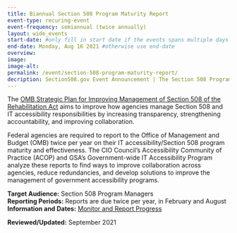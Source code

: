 ```yaml
---
title: Biannual Section 508 Program Maturity Report
event-type: recuring-event
event-frequency: semiannual (twice annually)
layout: wide_events
start-date: #only fill in start date if the events spans multiple days
end-date: Monday, Aug 16 2021 #otherwise use end-date
overview: 
image:
image-alt: 
permalink: /event/section-508-program-maturity-report/
decription: Section508.gov Event Announcement | The Section 508 Program Maturity Report is a biannual accessibility status report submission required by the Office of Management and Budget Integrated Data Collection (IDC) Requirements.
---
```


The <a href ="https://obamawhitehouse.archives.gov/sites/default/files/omb/procurement/memo/strategic-plan-508-compliance.pdf" target="_blank"> OMB Strategic Plan for Improving Management of Section 508 of the Rehabilitation Act</a> aims to improve how agencies manage Section 508 and IT accessibility responsibilities by increasing transparency, strengthening accountability, and improving collaboration.

Federal agencies are required to report to the Office of Management and Budget (OMB) twice per year on their IT accessibility/Section 508 program maturity and effectiveness. The CIO Council’s Accessibility Community of Practice (ACOP) and GSA’s Government-wide IT Accessibility Program analyze these reports to find ways to improve collaboration across agencies, reduce redundancies, and develop solutions to improve the management of government accessibility programs.

**Target Audience:** Section 508 Program Managers  
**Reporting Periods:** Reports are due twice per year, in February and August  
**Information and Dates:** <a href = "https://www.section508.gov/manage/reporting" target="_blank"> Monitor and Report Progress </a>

**Reviewed/Updated:** September 2021

